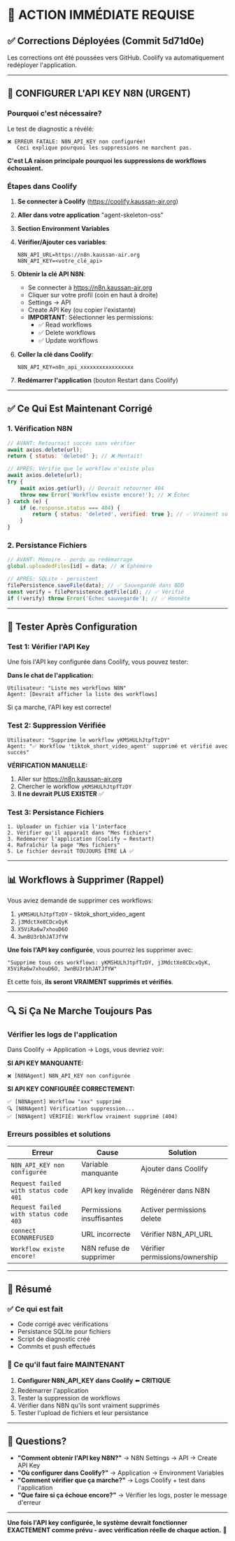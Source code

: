 # 🚨 ACTION IMMÉDIATE REQUISE

## ✅ Corrections Déployées (Commit 5d71d0e)

Les corrections ont été poussées vers GitHub. Coolify va automatiquement redéployer l'application.

---

## 🔑 CONFIGURER L'API KEY N8N (URGENT)

### Pourquoi c'est nécessaire?

Le test de diagnostic a révélé:
```
❌ ERREUR FATALE: N8N_API_KEY non configurée!
   Ceci explique pourquoi les suppressions ne marchent pas.
```

**C'est LA raison principale pourquoi les suppressions de workflows échouaient.**

### Étapes dans Coolify

1. **Se connecter à Coolify** (https://coolify.kaussan-air.org)

2. **Aller dans votre application** "agent-skeleton-oss"

3. **Section Environment Variables**

4. **Vérifier/Ajouter ces variables**:
   ```
   N8N_API_URL=https://n8n.kaussan-air.org
   N8N_API_KEY=<votre_clé_api>
   ```

5. **Obtenir la clé API N8N**:
   - Se connecter à https://n8n.kaussan-air.org
   - Cliquer sur votre profil (coin en haut à droite)
   - Settings → API
   - Create API Key (ou copier l'existante)
   - **IMPORTANT**: Sélectionner les permissions:
     - ✅ Read workflows
     - ✅ Delete workflows
     - ✅ Update workflows

6. **Coller la clé dans Coolify**:
   ```
   N8N_API_KEY=n8n_api_xxxxxxxxxxxxxxxxx
   ```

7. **Redémarrer l'application** (bouton Restart dans Coolify)

---

## ✅ Ce Qui Est Maintenant Corrigé

### 1. Vérification N8N
```javascript
// AVANT: Retournait succès sans vérifier
await axios.delete(url);
return { status: 'deleted' }; // ❌ Mentait!

// APRÈS: Vérifie que le workflow n'existe plus
await axios.delete(url);
try {
    await axios.get(url); // Devrait retourner 404
    throw new Error('Workflow existe encore!'); // ❌ Échec
} catch (e) {
    if (e.response.status === 404) {
        return { status: 'deleted', verified: true }; // ✅ Vraiment supprimé
    }
}
```

### 2. Persistance Fichiers
```javascript
// AVANT: Mémoire - perdu au redémarrage
global.uploadedFiles[id] = data; // ❌ Éphémère

// APRÈS: SQLite - persistent
filePersistence.saveFile(data); // ✅ Sauvegardé dans BDD
const verify = filePersistence.getFile(id); // ✅ Vérifié
if (!verify) throw Error('Échec sauvegarde'); // ✅ Honnête
```

---

## 🧪 Tester Après Configuration

### Test 1: Vérifier l'API Key

Une fois l'API key configurée dans Coolify, vous pouvez tester:

**Dans le chat de l'application:**
```
Utilisateur: "Liste mes workflows N8N"
Agent: [Devrait afficher la liste des workflows]
```

Si ça marche, l'API key est correcte!

### Test 2: Suppression Vérifiée

```
Utilisateur: "Supprime le workflow yKMSHULhJtpfTzDY"
Agent: "✅ Workflow 'tiktok_short_video_agent' supprimé et vérifié avec succès"
```

**VÉRIFICATION MANUELLE:**
1. Aller sur https://n8n.kaussan-air.org
2. Chercher le workflow `yKMSHULhJtpfTzDY`
3. **Il ne devrait PLUS EXISTER** ✅

### Test 3: Persistance Fichiers

```
1. Uploader un fichier via l'interface
2. Vérifier qu'il apparaît dans "Mes fichiers"
3. Redémarrer l'application (Coolify → Restart)
4. Rafraîchir la page "Mes fichiers"
5. Le fichier devrait TOUJOURS ÊTRE LÀ ✅
```

---

## 📊 Workflows à Supprimer (Rappel)

Vous aviez demandé de supprimer ces workflows:

1. `yKMSHULhJtpfTzDY` - tiktok_short_video_agent
2. `j3MdctXe8CDcxQyK`
3. `X5ViRa6w7xhouD6O`
4. `3wnBU3rbhJATJfYW`

**Une fois l'API key configurée**, vous pourrez les supprimer avec:
```
"Supprime tous ces workflows: yKMSHULhJtpfTzDY, j3MdctXe8CDcxQyK, X5ViRa6w7xhouD6O, 3wnBU3rbhJATJfYW"
```

Et cette fois, **ils seront VRAIMENT supprimés et vérifiés**.

---

## 🔍 Si Ça Ne Marche Toujours Pas

### Vérifier les logs de l'application

Dans Coolify → Application → Logs, vous devriez voir:

**SI API KEY MANQUANTE:**
```
❌ [N8NAgent] N8N_API_KEY non configurée
```

**SI API KEY CONFIGURÉE CORRECTEMENT:**
```
✅ [N8NAgent] Workflow "xxx" supprimé
🔍 [N8NAgent] Vérification suppression...
✅ [N8NAgent] VÉRIFIÉ: Workflow vraiment supprimé (404)
```

### Erreurs possibles et solutions

| Erreur | Cause | Solution |
|--------|-------|----------|
| `N8N_API_KEY non configurée` | Variable manquante | Ajouter dans Coolify |
| `Request failed with status code 401` | API key invalide | Régénérer dans N8N |
| `Request failed with status code 403` | Permissions insuffisantes | Activer permissions delete |
| `connect ECONNREFUSED` | URL incorrecte | Vérifier N8N_API_URL |
| `Workflow existe encore!` | N8N refuse de supprimer | Vérifier permissions/ownership |

---

## 📝 Résumé

### ✅ Ce qui est fait
- Code corrigé avec vérifications
- Persistance SQLite pour fichiers
- Script de diagnostic créé
- Commits et push effectués

### 🔑 Ce qu'il faut faire MAINTENANT
1. **Configurer N8N_API_KEY dans Coolify** ⬅️ **CRITIQUE**
2. Redémarrer l'application
3. Tester la suppression de workflows
4. Vérifier dans N8N qu'ils sont vraiment supprimés
5. Tester l'upload de fichiers et leur persistance

---

## 💬 Questions?

- **"Comment obtenir l'API key N8N?"** → N8N Settings → API → Create API Key
- **"Où configurer dans Coolify?"** → Application → Environment Variables
- **"Comment vérifier que ça marche?"** → Logs Coolify + test dans l'application
- **"Que faire si ça échoue encore?"** → Vérifier les logs, poster le message d'erreur

---

**Une fois l'API key configurée, le système devrait fonctionner EXACTEMENT comme prévu - avec vérification réelle de chaque action.** 🎯
